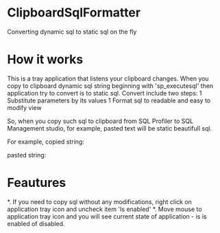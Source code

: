 # ClipboardSqlFormatter
Converting dynamic sql to static sql on the fly

# How it works

This is a tray application that listens your clipboard changes. When you copy to clipboard dynamic sql string beginning with 'sp_executesql' then application try to convert is to static sql. Convert include two steps:
1 Substitute parameters by its values
1 Format sql to readable and easy to modify view

So, when you copy such sql to clipboard from SQL Profiler to SQL Management studio, for example, pasted text will be static beautifull sql.

For example, copied string:

pasted string:

# Feautures

*. If you need to copy sql without any modifications, right click on application tray icon and uncheck item 'Is enabled'
*. Move mouse to application tray icon and you will see current state of application - is is enabled of disabled.

